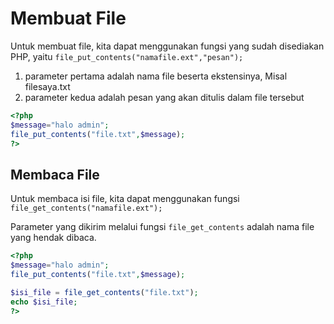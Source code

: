 # Membuat File

Untuk membuat file, kita dapat menggunakan fungsi yang sudah disediakan PHP, yaitu `file_put_contents("namafile.ext","pesan");`

1. parameter pertama adalah nama file beserta ekstensinya, Misal filesaya.txt
2. parameter kedua adalah pesan yang akan ditulis dalam file tersebut

```php
<?php
$message="halo admin";
file_put_contents("file.txt",$message);
?>
```

## Membaca File

Untuk membaca isi file, kita dapat menggunakan fungsi `file_get_contents("namafile.ext");`

Parameter yang dikirim melalui fungsi `file_get_contents` adalah nama file yang hendak dibaca.

```php
<?php
$message="halo admin";
file_put_contents("file.txt",$message);

$isi_file = file_get_contents("file.txt");
echo $isi_file;
?>
```
